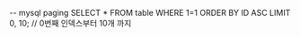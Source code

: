 -- mysql paging
    SELECT * FROM table 
    WHERE 1=1 
    ORDER BY ID ASC
    LIMIT 0, 10;
    // 0번째 인덱스부터 10개 까지